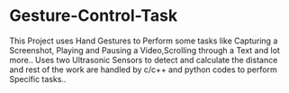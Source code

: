 # Gesture-Control-Task
This Project uses Hand Gestures to Perform some tasks like Capturing a Screenshot, Playing and Pausing a Video,Scrolling through a Text and lot more..
Uses two Ultrasonic Sensors to detect and calculate the distance and rest of the work  are handled by c/c++ and python codes to perform Specific tasks..
